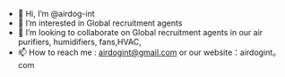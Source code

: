 - 👋 Hi, I’m @airdog-int
- 👀 I’m interested in Global recruitment agents
- 💞️ I’m looking to collaborate on Global recruitment agents in our air purifiers, humidifiers, fans,HVAC,
- 📫 How to reach me : airdogint@gmail.com or our website：airdogint。com

<!---
airdog-int/airdog-int is a ✨ special ✨ repository because its `README.md` (this file) appears on your GitHub profile.
You can click the Preview link to take a look at your changes.
--->
